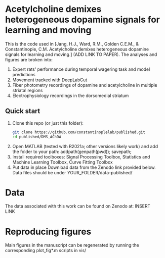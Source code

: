 # Acetylcholine demixes heterogeneous dopamine signals for learning and moving

This is the code used in [Jang, H.J., Ward, R.M., Golden C.E.M., & Constantinople, C.M. Acetylcholine demixes heterogeneous dopamine signals for learning and moving.] (ADD LINK TO PAPER).
The analyses and figures are broken into:
1. Expert rats' performance during temporal wagering task and model predictions
2. Movement tracked with DeepLabCut
3. Fiber photometry recordings of dopamine and acetylcholine in multiple striatal regions
4. Electrophysiology recordings in the dorsomedial striatum

## Quick start
1. Clone this repo (or just this folder):
   ```bash
   git clone https://github.com/constantinoplelab/published.git
   cd published/DMS_AChDA
2. Open MATLAB (tested with R2021a; other versions likely work) and add the folder to your path:
   addpath(genpath(pwd));
   savepath;
3. Install required toolboxes:
   Signal Processing Toolbox, Statistics and Machine Learning Toolbox, Curve Fitting Toolbox
4. Put data in place
   Download data from the Zenodo link provided below. Data files should be under YOUR_FOLDER/data-published/  

# Data
The data associated with this work can be found on Zenodo at: INSERT LINK

# Reproducing figures
Main figures in the manuscript can be regenerated by running the corresponding plot_fig*.m scripts in vis/







